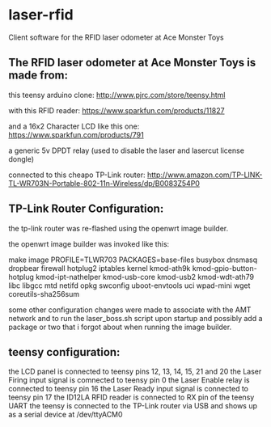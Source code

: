laser-rfid
==========

Client software for the RFID laser odometer at Ace Monster Toys


The RFID laser odometer at Ace Monster Toys is made from:
---------------------------------------------------------

this teensy arduino clone: http://www.pjrc.com/store/teensy.html

with this RFID reader: https://www.sparkfun.com/products/11827

and a 16x2 Character LCD like this one: https://www.sparkfun.com/products/791

a generic 5v DPDT relay (used to disable the laser and lasercut license dongle)

connected to this cheapo TP-Link router: http://www.amazon.com/TP-LINK-TL-WR703N-Portable-802-11n-Wireless/dp/B0083Z54P0


TP-Link Router Configuration:
-----------------------------

the tp-link router was re-flashed using the openwrt image builder.

the openwrt image builder was invoked like this:

make image PROFILE=TLWR703 PACKAGES=base-files busybox dnsmasq dropbear firewall hotplug2 iptables kernel kmod-ath9k kmod-gpio-button-hotplug kmod-ipt-nathelper kmod-usb-core kmod-usb2 kmod-wdt-ath79 libc libgcc mtd netifd opkg swconfig uboot-envtools uci wpad-mini wget coreutils-sha256sum

some other configuration changes were made to associate with the AMT network
and to run the laser_boss.sh script upon startup and possibly add a package or
two that i forgot about when running the image builder.


teensy configuration:
---------------------

the LCD panel is connected to teensy pins 12, 13, 14, 15, 21 and 20
the Laser Firing input signal is comnected to teensy pin 0
the Laser Enable relay is connected to teensy pin 16
the Laser Ready input signal is connected to teensy pin 17
the ID12LA RFID reader is connected to RX pin of the teensy UART
the teensy is connected to the TP-Link router via USB and shows up as a serial
device at /dev/ttyACM0
